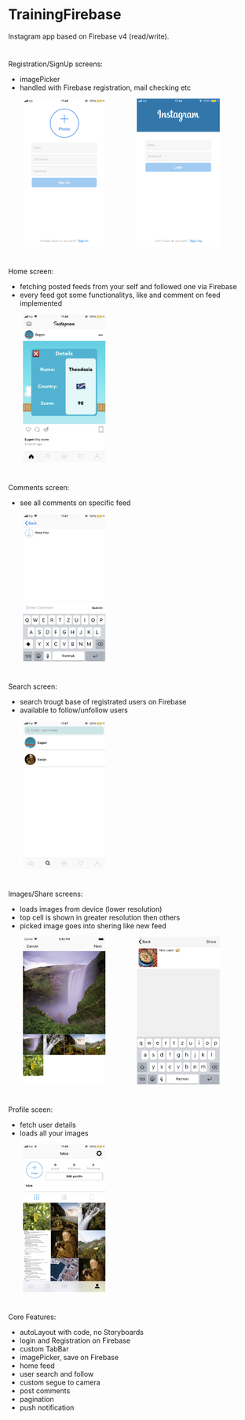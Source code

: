 # TrainingFirebase

Instagram app based on Firebase v4 (read/write).

#

Registration/SignUp screens:
- imagePicker
- handled with Firebase registration, mail checking etc

 <img src="images/registrate.png" widht= 150 height = 300  hspace="30" />  <img src="images/signIn.png" widht= 150 height = 300  hspace="30" />
 
#

Home screen:
- fetching posted feeds from your self and followed one via Firebase
- every feed got some functionalitys, like and comment on feed implemented

 <img src="images/home.png" widht= 150 height = 300  hspace="30" /> 
 
#

Comments screen:
- see all comments on specific feed

 <img src="images/comments.png" widht= 150 height = 300  hspace="30" /> 
 
#

Search screen:
- search trougt base of registrated users on Firebase
- available to follow/unfollow users
 <img src="images/search.png" widht= 150 height = 300  hspace="30" /> 
 
#

Images/Share screens:
- loads images from device (lower resolution)
- top cell is shown in greater resolution then others
- picked image goes into shering like new feed

 <img src="images/images.png" widht= 150 height = 300  hspace="30" />  <img src="images/imagesShae.png" widht= 150 height = 300  hspace="30" />
 
 #
 
 Profile sceen:
 - fetch user details
 - loads all your images
  <img src="images/profile.png" widht= 150 height = 300  hspace="30" /> 
  
#

Core Features:
- autoLayout with code, no Storyboards
- login and Registration on Firebase
- custom TabBar
- imagePicker, save on Firebase
- home feed
- user search and follow
- custom segue to camera
- post comments
- pagination
- push notification

